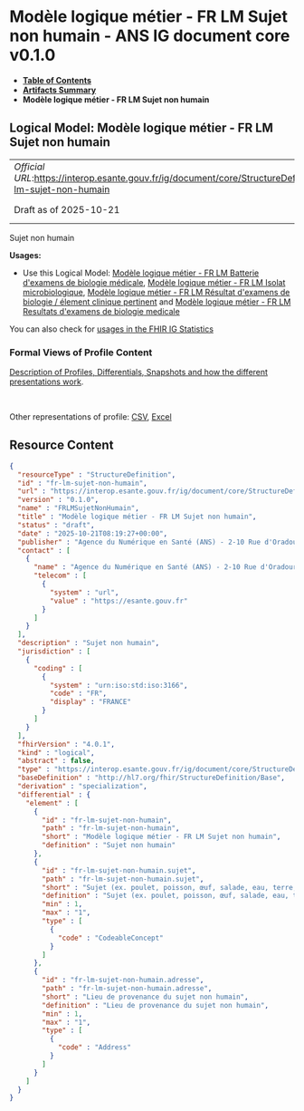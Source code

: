 # Modèle logique métier - FR LM Sujet non humain - ANS IG document core v0.1.0

* [**Table of Contents**](toc.md)
* [**Artifacts Summary**](artifacts.md)
* **Modèle logique métier - FR LM Sujet non humain**

## Logical Model: Modèle logique métier - FR LM Sujet non humain 

| | |
| :--- | :--- |
| *Official URL*:https://interop.esante.gouv.fr/ig/document/core/StructureDefinition/fr-lm-sujet-non-humain | *Version*:0.1.0 |
| Draft as of 2025-10-21 | *Computable Name*:FRLMSujetNonHumain |

 
Sujet non humain 

**Usages:**

* Use this Logical Model: [Modèle logique métier - FR LM Batterie d'examens de biologie médicale](StructureDefinition-fr-lm-batterie-examens-biologie-medicale.md), [Modèle logique métier - FR LM Isolat microbiologique](StructureDefinition-fr-lm-isolat-microbiologique.md), [Modèle logique métier - FR LM Résultat d'examens de biologie / élement clinique pertinent](StructureDefinition-fr-lm-resultat-examens-biologie-element-clinique-pertinent.md) and [Modèle logique métier - FR LM Resultats d'examens de biologie medicale](StructureDefinition-fr-lm-resultats-examens-biologie-medicale.md)

You can also check for [usages in the FHIR IG Statistics](https://packages2.fhir.org/xig/ans.document.fr.core|current/StructureDefinition/fr-lm-sujet-non-humain)

### Formal Views of Profile Content

 [Description of Profiles, Differentials, Snapshots and how the different presentations work](http://build.fhir.org/ig/FHIR/ig-guidance/readingIgs.html#structure-definitions). 

 

Other representations of profile: [CSV](StructureDefinition-fr-lm-sujet-non-humain.csv), [Excel](StructureDefinition-fr-lm-sujet-non-humain.xlsx) 



## Resource Content

```json
{
  "resourceType" : "StructureDefinition",
  "id" : "fr-lm-sujet-non-humain",
  "url" : "https://interop.esante.gouv.fr/ig/document/core/StructureDefinition/fr-lm-sujet-non-humain",
  "version" : "0.1.0",
  "name" : "FRLMSujetNonHumain",
  "title" : "Modèle logique métier - FR LM Sujet non humain",
  "status" : "draft",
  "date" : "2025-10-21T08:19:27+00:00",
  "publisher" : "Agence du Numérique en Santé (ANS) - 2-10 Rue d'Oradour-sur-Glane, 75015 Paris",
  "contact" : [
    {
      "name" : "Agence du Numérique en Santé (ANS) - 2-10 Rue d'Oradour-sur-Glane, 75015 Paris",
      "telecom" : [
        {
          "system" : "url",
          "value" : "https://esante.gouv.fr"
        }
      ]
    }
  ],
  "description" : "Sujet non humain",
  "jurisdiction" : [
    {
      "coding" : [
        {
          "system" : "urn:iso:std:iso:3166",
          "code" : "FR",
          "display" : "FRANCE"
        }
      ]
    }
  ],
  "fhirVersion" : "4.0.1",
  "kind" : "logical",
  "abstract" : false,
  "type" : "https://interop.esante.gouv.fr/ig/document/core/StructureDefinition/fr-lm-sujet-non-humain",
  "baseDefinition" : "http://hl7.org/fhir/StructureDefinition/Base",
  "derivation" : "specialization",
  "differential" : {
    "element" : [
      {
        "id" : "fr-lm-sujet-non-humain",
        "path" : "fr-lm-sujet-non-humain",
        "short" : "Modèle logique métier - FR LM Sujet non humain",
        "definition" : "Sujet non humain"
      },
      {
        "id" : "fr-lm-sujet-non-humain.sujet",
        "path" : "fr-lm-sujet-non-humain.sujet",
        "short" : "Sujet (ex. poulet, poisson, œuf, salade, eau, terre, air, peinture, etc.)",
        "definition" : "Sujet (ex. poulet, poisson, œuf, salade, eau, terre, air, peinture, etc.)",
        "min" : 1,
        "max" : "1",
        "type" : [
          {
            "code" : "CodeableConcept"
          }
        ]
      },
      {
        "id" : "fr-lm-sujet-non-humain.adresse",
        "path" : "fr-lm-sujet-non-humain.adresse",
        "short" : "Lieu de provenance du sujet non humain",
        "definition" : "Lieu de provenance du sujet non humain",
        "min" : 1,
        "max" : "1",
        "type" : [
          {
            "code" : "Address"
          }
        ]
      }
    ]
  }
}

```
